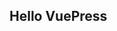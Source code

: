 <!--
 * @Author: 李韬
 * @Date: 2022-08-25 14:01:37
 * @LastEditors: 李韬
 * @LastEditTime: 2022-08-30 14:10:23
-->
## Hello VuePress
